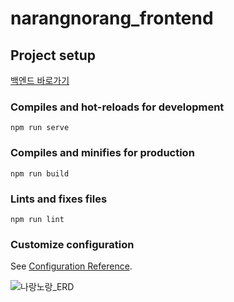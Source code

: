 # narangnorang_frontend

## Project setup
[백엔드 바로가기](https://github.com/hi-hi-hi-hi-hi/narangnorang_backend)

### Compiles and hot-reloads for development
```
npm run serve
```

### Compiles and minifies for production
```
npm run build
```

### Lints and fixes files
```
npm run lint
```

### Customize configuration
See [Configuration Reference](https://cli.vuejs.org/config/).

![나랑노랑_ERD](https://user-images.githubusercontent.com/95620153/175843619-e5cbf89a-e8b2-4ea3-9315-541b0a1315ba.png)
